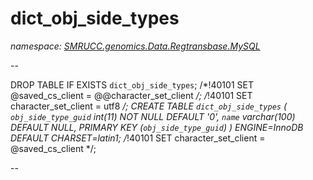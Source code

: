 ﻿# dict_obj_side_types
_namespace: [SMRUCC.genomics.Data.Regtransbase.MySQL](./index.md)_

--
 
 DROP TABLE IF EXISTS `dict_obj_side_types`;
 /*!40101 SET @saved_cs_client = @@character_set_client */;
 /*!40101 SET character_set_client = utf8 */;
 CREATE TABLE `dict_obj_side_types` (
 `obj_side_type_guid` int(11) NOT NULL DEFAULT '0',
 `name` varchar(100) DEFAULT NULL,
 PRIMARY KEY (`obj_side_type_guid`)
 ) ENGINE=InnoDB DEFAULT CHARSET=latin1;
 /*!40101 SET character_set_client = @saved_cs_client */;
 
 --




